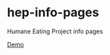 hep-info-pages
==============

Humane Eating Project info pages

[Demo](http://baisong.github.io/hep-info-pages/)

